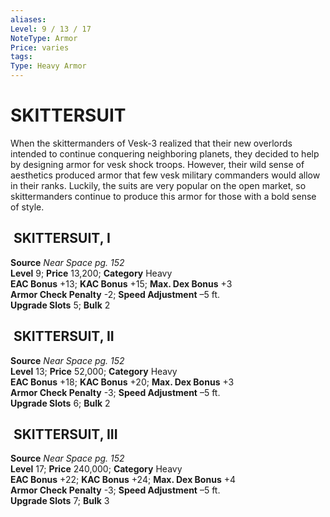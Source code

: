 ```yaml
---
aliases: 
Level: 9 / 13 / 17
NoteType: Armor
Price: varies
tags: 
Type: Heavy Armor
---
```

# SKITTERSUIT
When the skittermanders of Vesk-3 realized that their new overlords intended to continue conquering neighboring planets, they decided to help by designing armor for vesk shock troops. However, their wild sense of aesthetics produced armor that few vesk military commanders would allow in their ranks. Luckily, the suits are very popular on the open market, so skittermanders continue to produce this armor for those with a bold sense of style.  

##  SKITTERSUIT, I

**Source** _Near Space pg. 152_  
**Level** 9; **Price** 13,200; **Category** Heavy  
**EAC Bonus** +13; **KAC Bonus** +15; **Max. Dex Bonus** +3  
**Armor Check Penalty** -2; **Speed Adjustment** –5 ft.  
**Upgrade Slots** 5; **Bulk** 2

##  SKITTERSUIT, II

**Source** _Near Space pg. 152_  
**Level** 13; **Price** 52,000; **Category** Heavy  
**EAC Bonus** +18; **KAC Bonus** +20; **Max. Dex Bonus** +3  
**Armor Check Penalty** -3; **Speed Adjustment** –5 ft.  
**Upgrade Slots** 6; **Bulk** 2

##  SKITTERSUIT, III

**Source** _Near Space pg. 152_  
**Level** 17; **Price** 240,000; **Category** Heavy  
**EAC Bonus** +22; **KAC Bonus** +24; **Max. Dex Bonus** +4  
**Armor Check Penalty** -3; **Speed Adjustment** –5 ft.  
**Upgrade Slots** 7; **Bulk** 3